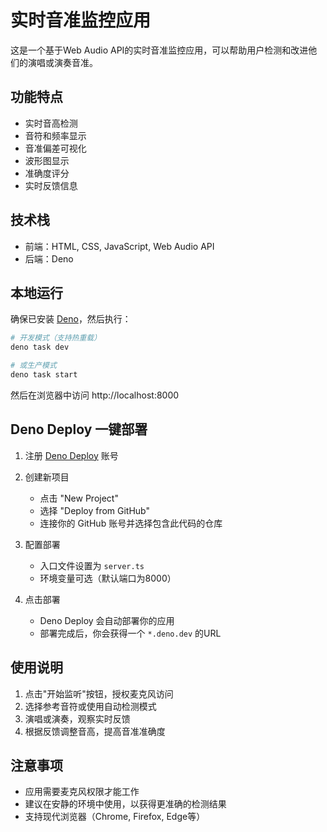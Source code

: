 # 实时音准监控应用

这是一个基于Web Audio API的实时音准监控应用，可以帮助用户检测和改进他们的演唱或演奏音准。

## 功能特点

- 实时音高检测
- 音符和频率显示
- 音准偏差可视化
- 波形图显示
- 准确度评分
- 实时反馈信息

## 技术栈

- 前端：HTML, CSS, JavaScript, Web Audio API
- 后端：Deno

## 本地运行

确保已安装 [Deno](https://deno.land/#installation)，然后执行：

```bash
# 开发模式（支持热重载）
deno task dev

# 或生产模式
deno task start
```

然后在浏览器中访问 http://localhost:8000

## Deno Deploy 一键部署

1. 注册 [Deno Deploy](https://deno.com/deploy) 账号

2. 创建新项目
   - 点击 "New Project"
   - 选择 "Deploy from GitHub"
   - 连接你的 GitHub 账号并选择包含此代码的仓库

3. 配置部署
   - 入口文件设置为 `server.ts`
   - 环境变量可选（默认端口为8000）

4. 点击部署
   - Deno Deploy 会自动部署你的应用
   - 部署完成后，你会获得一个 `*.deno.dev` 的URL

## 使用说明

1. 点击"开始监听"按钮，授权麦克风访问
2. 选择参考音符或使用自动检测模式
3. 演唱或演奏，观察实时反馈
4. 根据反馈调整音高，提高音准准确度

## 注意事项

- 应用需要麦克风权限才能工作
- 建议在安静的环境中使用，以获得更准确的检测结果
- 支持现代浏览器（Chrome, Firefox, Edge等）